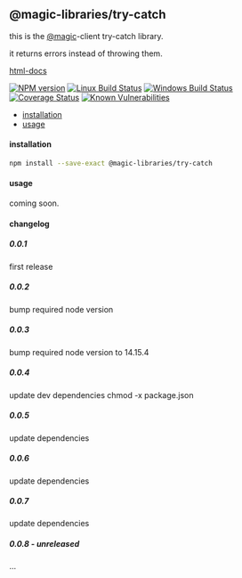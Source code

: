 ## @magic-libraries/try-catch

this is the [@magic](https://magic.github.io/core/)-client try-catch library.

it returns errors instead of throwing them.

[html-docs](https://magic-libraries.github.io/try-catch)

[![NPM version][npm-image]][npm-url]
[![Linux Build Status][travis-image]][travis-url]
[![Windows Build Status][appveyor-image]][appveyor-url]
[![Coverage Status][coveralls-image]][coveralls-url]
[![Known Vulnerabilities][snyk-image]][snyk-url]

[npm-image]: https://img.shields.io/npm/v/@magic-libraries/try-catch.svg
[npm-url]: https://www.npmjs.com/package/@magic-libraries/try-catch
[travis-image]: https://img.shields.io/travis/com/magic-libraries/try-catch/master
[travis-url]: https://travis-ci.com/magic-libraries/try-catch
[appveyor-image]: https://img.shields.io/appveyor/ci/magiclibraries/try-catch/master.svg
[appveyor-url]: https://ci.appveyor.com/project/magiclibraries/try-catch/branch/master
[coveralls-image]: https://coveralls.io/repos/github/magic-libraries/try-catch/badge.svg
[coveralls-url]: https://coveralls.io/github/magic-libraries/try-catch
[snyk-image]: https://snyk.io/test/github/magic-libraries/try-catch/badge.svg
[snyk-url]: https://snyk.io/test/github/magic-libraries/try-catch

* [installation](#installation)
* [usage](#usage)

#### installation
```bash
npm install --save-exact @magic-libraries/try-catch
```

#### usage

coming soon.

#### changelog

##### 0.0.1
first release

##### 0.0.2
bump required node version

##### 0.0.3
bump required node version to 14.15.4

##### 0.0.4
update dev dependencies
chmod -x package.json

##### 0.0.5
update dependencies

##### 0.0.6

update dependencies

##### 0.0.7

update dependencies

##### 0.0.8  - unreleased
...
